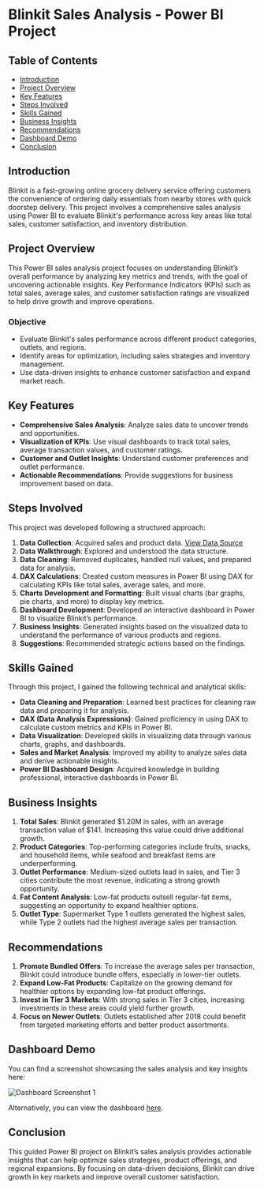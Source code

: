 # Blinkit Sales Analysis - Power BI Project

## Table of Contents
- [Introduction](#introduction)
- [Project Overview](#project-overview)
- [Key Features](#key-features)
- [Steps Involved](#steps-involved)
- [Skills Gained](#skills-gained)
- [Business Insights](#business-insights)
- [Recommendations](#recommendations)
- [Dashboard Demo](#dashboard-demo)
- [Conclusion](#conclusion)

## Introduction
Blinkit is a fast-growing online grocery delivery service offering customers the convenience of ordering daily essentials from nearby stores with quick doorstep delivery. This project involves a comprehensive sales analysis using Power BI to evaluate Blinkit's performance across key areas like total sales, customer satisfaction, and inventory distribution.

## Project Overview
This Power BI sales analysis project focuses on understanding Blinkit’s overall performance by analyzing key metrics and trends, with the goal of uncovering actionable insights. Key Performance Indicators (KPIs) such as total sales, average sales, and customer satisfaction ratings are visualized to help drive growth and improve operations.

### Objective
- Evaluate Blinkit's sales performance across different product categories, outlets, and regions.
- Identify areas for optimization, including sales strategies and inventory management.
- Use data-driven insights to enhance customer satisfaction and expand market reach.

## Key Features
- **Comprehensive Sales Analysis**: Analyze sales data to uncover trends and opportunities.
- **Visualization of KPIs**: Use visual dashboards to track total sales, average transaction values, and customer ratings.
- **Customer and Outlet Insights**: Understand customer preferences and outlet performance.
- **Actionable Recommendations**: Provide suggestions for business improvement based on data.

## Steps Involved
This project was developed following a structured approach:
1. **Data Collection**: Acquired sales and product data. [View Data Source](https://github.com/KomalSharma0/Blinkit-Sales-Analysis-Power-Bi-/blob/main/BlinkIT%20Grocery%20Data.xlsx)
2. **Data Walkthrough**: Explored and understood the data structure.
3. **Data Cleaning**: Removed duplicates, handled null values, and prepared data for analysis.
4. **DAX Calculations**: Created custom measures in Power BI using DAX for calculating KPIs like total sales, average sales, and more.
5. **Charts Development and Formatting**: Built visual charts (bar graphs, pie charts, and more) to display key metrics.
6. **Dashboard Development**: Developed an interactive dashboard in Power BI to visualize Blinkit’s performance.
7. **Business Insights**: Generated insights based on the visualized data to understand the performance of various products and regions.
8. **Suggestions**: Recommended strategic actions based on the findings.

## Skills Gained
Through this project, I gained the following technical and analytical skills:
- **Data Cleaning and Preparation**: Learned best practices for cleaning raw data and preparing it for analysis.
- **DAX (Data Analysis Expressions)**: Gained proficiency in using DAX to calculate custom metrics and KPIs in Power BI.
- **Data Visualization**: Developed skills in visualizing data through various charts, graphs, and dashboards.
- **Sales and Market Analysis**: Improved my ability to analyze sales data and derive actionable insights.
- **Power BI Dashboard Design**: Acquired knowledge in building professional, interactive dashboards in Power BI.
  
## Business Insights
1. **Total Sales**: Blinkit generated $1.20M in sales, with an average transaction value of $141. Increasing this value could drive additional growth.
2. **Product Categories**: Top-performing categories include fruits, snacks, and household items, while seafood and breakfast items are underperforming.
3. **Outlet Performance**: Medium-sized outlets lead in sales, and Tier 3 cities contribute the most revenue, indicating a strong growth opportunity.
4. **Fat Content Analysis**: Low-fat products outsell regular-fat items, suggesting an opportunity to expand healthier options.
5. **Outlet Type**: Supermarket Type 1 outlets generated the highest sales, while Type 2 outlets had the highest average sales per transaction.

## Recommendations
1. **Promote Bundled Offers**: To increase the average sales per transaction, Blinkit could introduce bundle offers, especially in lower-tier outlets.
2. **Expand Low-Fat Products**: Capitalize on the growing demand for healthier options by expanding low-fat product offerings.
3. **Invest in Tier 3 Markets**: With strong sales in Tier 3 cities, increasing investments in these areas could yield further growth.
4. **Focus on Newer Outlets**: Outlets established after 2018 could benefit from targeted marketing efforts and better product assortments.

## Dashboard Demo
You can find a screenshot showcasing the sales analysis and key insights here:

![Dashboard Screenshot 1](https://github.com/KomalSharma0/Blinkit-Sales-Analysis-Power-Bi-/blob/main/Blinkit%20sales%20analysis.png)

Alternatively, you can view the dashboard [here](link_to_video).

## Conclusion
This guided Power BI project on Blinkit’s sales analysis provides actionable insights that can help optimize sales strategies, product offerings, and regional expansions. By focusing on data-driven decisions, Blinkit can drive growth in key markets and improve overall customer satisfaction.

